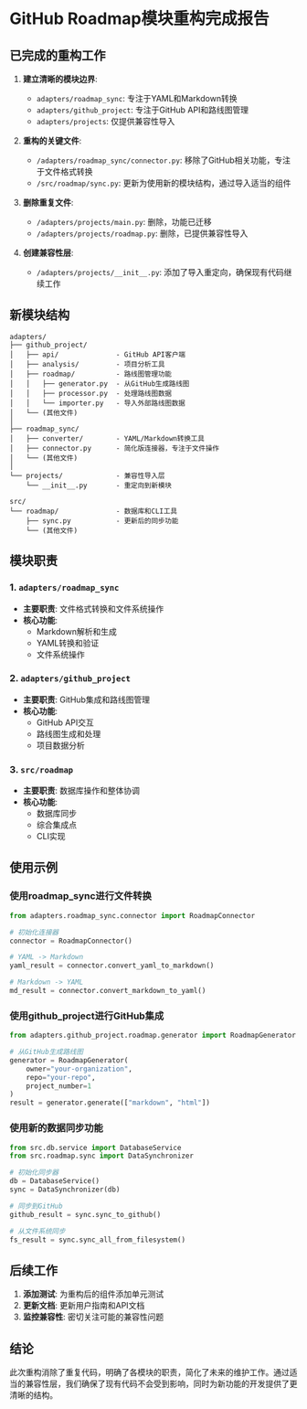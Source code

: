 # GitHub Roadmap模块重构完成报告

## 已完成的重构工作

1. **建立清晰的模块边界**:
   - `adapters/roadmap_sync`: 专注于YAML和Markdown转换
   - `adapters/github_project`: 专注于GitHub API和路线图管理
   - `adapters/projects`: 仅提供兼容性导入

2. **重构的关键文件**:
   - `/adapters/roadmap_sync/connector.py`: 移除了GitHub相关功能，专注于文件格式转换
   - `/src/roadmap/sync.py`: 更新为使用新的模块结构，通过导入适当的组件

3. **删除重复文件**:
   - `/adapters/projects/main.py`: 删除，功能已迁移
   - `/adapters/projects/roadmap.py`: 删除，已提供兼容性导入

4. **创建兼容性层**:
   - `/adapters/projects/__init__.py`: 添加了导入重定向，确保现有代码继续工作

## 新模块结构

```
adapters/
├── github_project/
│   ├── api/              - GitHub API客户端
│   ├── analysis/         - 项目分析工具
│   ├── roadmap/          - 路线图管理功能
│   │   ├── generator.py  - 从GitHub生成路线图
│   │   ├── processor.py  - 处理路线图数据
│   │   └── importer.py   - 导入外部路线图数据
│   └── (其他文件)
│
├── roadmap_sync/
│   ├── converter/        - YAML/Markdown转换工具
│   ├── connector.py      - 简化版连接器，专注于文件操作
│   └── (其他文件)
│
└── projects/             - 兼容性导入层
    └── __init__.py       - 重定向到新模块

src/
└── roadmap/              - 数据库和CLI工具
    ├── sync.py           - 更新后的同步功能
    └── (其他文件)
```

## 模块职责

### 1. `adapters/roadmap_sync`

- **主要职责**: 文件格式转换和文件系统操作
- **核心功能**:
  - Markdown解析和生成
  - YAML转换和验证
  - 文件系统操作

### 2. `adapters/github_project`

- **主要职责**: GitHub集成和路线图管理
- **核心功能**:
  - GitHub API交互
  - 路线图生成和处理
  - 项目数据分析

### 3. `src/roadmap`

- **主要职责**: 数据库操作和整体协调
- **核心功能**:
  - 数据库同步
  - 综合集成点
  - CLI实现

## 使用示例

### 使用roadmap_sync进行文件转换

```python
from adapters.roadmap_sync.connector import RoadmapConnector

# 初始化连接器
connector = RoadmapConnector()

# YAML -> Markdown
yaml_result = connector.convert_yaml_to_markdown()

# Markdown -> YAML
md_result = connector.convert_markdown_to_yaml()
```

### 使用github_project进行GitHub集成

```python
from adapters.github_project.roadmap.generator import RoadmapGenerator

# 从GitHub生成路线图
generator = RoadmapGenerator(
    owner="your-organization",
    repo="your-repo",
    project_number=1
)
result = generator.generate(["markdown", "html"])
```

### 使用新的数据同步功能

```python
from src.db.service import DatabaseService
from src.roadmap.sync import DataSynchronizer

# 初始化同步器
db = DatabaseService()
sync = DataSynchronizer(db)

# 同步到GitHub
github_result = sync.sync_to_github()

# 从文件系统同步
fs_result = sync.sync_all_from_filesystem()
```

## 后续工作

1. **添加测试**: 为重构后的组件添加单元测试
2. **更新文档**: 更新用户指南和API文档
3. **监控兼容性**: 密切关注可能的兼容性问题

## 结论

此次重构消除了重复代码，明确了各模块的职责，简化了未来的维护工作。通过适当的兼容性层，我们确保了现有代码不会受到影响，同时为新功能的开发提供了更清晰的结构。
